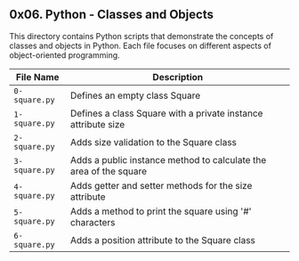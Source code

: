 ## 0x06. Python - Classes and Objects

This directory contains Python scripts that demonstrate the concepts of classes and objects in Python. Each file focuses on different aspects of object-oriented programming.

| File Name | Description     |
| ------------ | ------------    |
| `0-square.py` | Defines an empty class Square |
| `1-square.py` | Defines a class Square with a private instance attribute size |
| `2-square.py` | Adds size validation to the Square class |
| `3-square.py` | Adds a public instance method to calculate the area of the square |
| `4-square.py` | Adds getter and setter methods for the size attribute |
| `5-square.py` | Adds a method to print the square using '#' characters |
| `6-square.py` | Adds a position attribute to the Square class |

